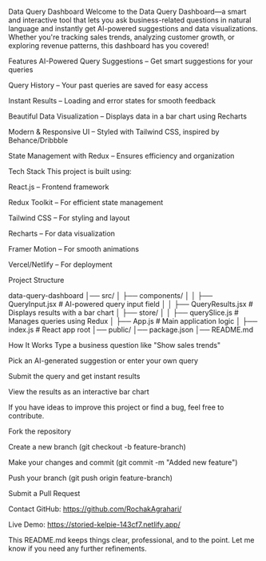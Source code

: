 Data Query Dashboard
Welcome to the Data Query Dashboard—a smart and interactive tool that lets you ask business-related questions in natural language and instantly get AI-powered suggestions and data visualizations. Whether you're tracking sales trends, analyzing customer growth, or exploring revenue patterns, this dashboard has you covered!

Features
AI-Powered Query Suggestions – Get smart suggestions for your queries

Query History – Your past queries are saved for easy access

Instant Results – Loading and error states for smooth feedback

Beautiful Data Visualization – Displays data in a bar chart using Recharts

Modern & Responsive UI – Styled with Tailwind CSS, inspired by Behance/Dribbble

State Management with Redux – Ensures efficiency and organization

Tech Stack
This project is built using:

React.js – Frontend framework

Redux Toolkit – For efficient state management

Tailwind CSS – For styling and layout

Recharts – For data visualization

Framer Motion – For smooth animations

Vercel/Netlify – For deployment

Project Structure

data-query-dashboard
│── src/
│   ├── components/
│   │   ├── QueryInput.jsx       # AI-powered query input field
│   │   ├── QueryResults.jsx     # Displays results with a bar chart
│   ├── store/
│   │   ├── querySlice.js        # Manages queries using Redux
│   ├── App.js                   # Main application logic
│   ├── index.js                 # React app root
│── public/
│── package.json
│── README.md

How It Works
Type a business question like "Show sales trends"

Pick an AI-generated suggestion or enter your own query

Submit the query and get instant results

View the results as an interactive bar chart


If you have ideas to improve this project or find a bug, feel free to contribute.

Fork the repository

Create a new branch (git checkout -b feature-branch)

Make your changes and commit (git commit -m "Added new feature")

Push your branch (git push origin feature-branch)

Submit a Pull Request



Contact
GitHub: https://github.com/RochakAgrahari/

Live Demo: https://storied-kelpie-143cf7.netlify.app/

This README.md keeps things clear, professional, and to the point. Let me know if you need any further refinements.
